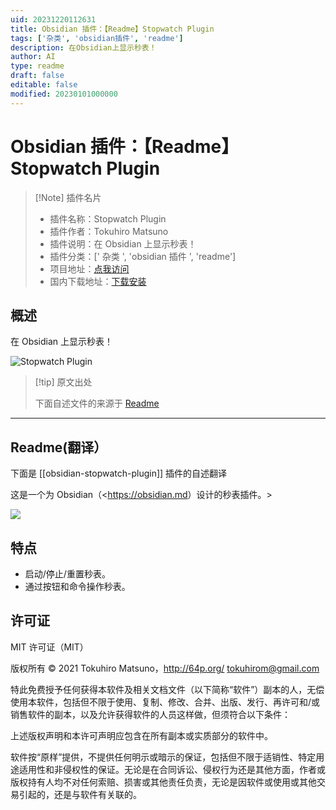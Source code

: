 ```yaml
---
uid: 20231220112631
title: Obsidian 插件：【Readme】Stopwatch Plugin
tags: ['杂类', 'obsidian插件', 'readme']
description: 在Obsidian上显示秒表！
author: AI
type: readme
draft: false
editable: false
modified: 20230101000000
---
```


# Obsidian 插件：【Readme】Stopwatch Plugin

> [!Note] 插件名片
> - 插件名称：Stopwatch Plugin
> - 插件作者：Tokuhiro Matsuno
> - 插件说明：在 Obsidian 上显示秒表！
> - 插件分类：[' 杂类 ', 'obsidian 插件 ', 'readme']
> - 项目地址：[点我访问](https://github.com/tokuhirom/obsidian-stopwatch-plugin)
> - 国内下载地址：[下载安装](https://pkmer.cn/products/plugin/pluginMarket/?obsidian-stopwatch-plugin)

## 概述

在 Obsidian 上显示秒表！

![Stopwatch Plugin](https://cdn.pkmer.cn/covers/obsidian-stopwatch-plugin.png!pkmer)

> [!tip] 原文出处
>
>下面自述文件的来源于 [Readme](https://ghproxy.net/https://raw.githubusercontent.com/tokuhirom/obsidian-stopwatch-plugin/master/README.md)

---

## Readme(翻译）

下面是 [[obsidian-stopwatch-plugin]] 插件的自述翻译

这是一个为 Obsidian（<<https://obsidian.md>）设计的秒表插件。>

![](https://cdn.pkmer.cn/covers/obsidian-stopwatch-plugin_2_0.png!pkmer)

## 特点

- 启动/停止/重置秒表。
- 通过按钮和命令操作秒表。

## 许可证

MIT 许可证（MIT）

版权所有 © 2021 Tokuhiro Matsuno，<http://64p.org/> <tokuhirom@gmail.com>

特此免费授予任何获得本软件及相关文档文件（以下简称“软件”）副本的人，无偿使用本软件，包括但不限于使用、复制、修改、合并、出版、发行、再许可和/或销售软件的副本，以及允许获得软件的人员这样做，但须符合以下条件：

上述版权声明和本许可声明应包含在所有副本或实质部分的软件中。

软件按“原样”提供，不提供任何明示或暗示的保证，包括但不限于适销性、特定用途适用性和非侵权性的保证。无论是在合同诉讼、侵权行为还是其他方面，作者或版权持有人均不对任何索赔、损害或其他责任负责，无论是因软件或使用或其他交易引起的，还是与软件有关联的。
